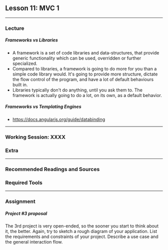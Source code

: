 ## Lesson 11: MVC 1



---

### Lecture

##### Frameworks vs Libraries

* A framework is a set of code libraries and data-structures, that provide generic functionality which can be used, overridden or further specialized.
* Compared to libraries, a framework is going to do more for you than a simple code library would. It's going to provide more structure, dictate the flow control of the program, and have a lot of default behaviours built in.
* Libraries typically don't do anything, until you ask them to. The framework is actually going to do a lot, on its own, as a default behavior.

##### Frameworks vs Templating Engines

* https://docs.angularjs.org/guide/databinding


---

### Working Session: XXXX


	
### Extra


---

### Recommended Readings and Sources




### Required Tools

---

### Assignment

##### Project #3 proposal

The 3rd project is very open-ended, so the sooner you start to think about it, the better. Again, try to sketch a rough diagram of your application. List the requirements and constraints of your project. Describe a use case and the general interaction flow.

